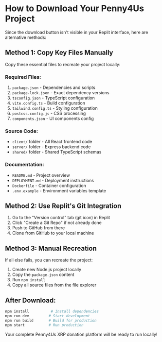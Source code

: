 # How to Download Your Penny4Us Project

Since the download button isn't visible in your Replit interface, here are alternative methods:

## Method 1: Copy Key Files Manually

Copy these essential files to recreate your project locally:

### Required Files:
1. `package.json` - Dependencies and scripts
2. `package-lock.json` - Exact dependency versions
3. `tsconfig.json` - TypeScript configuration
4. `vite.config.ts` - Build configuration
5. `tailwind.config.ts` - Styling configuration
6. `postcss.config.js` - CSS processing
7. `components.json` - UI components config

### Source Code:
- `client/` folder - All React frontend code
- `server/` folder - Express backend code  
- `shared/` folder - Shared TypeScript schemas

### Documentation:
- `README.md` - Project overview
- `DEPLOYMENT.md` - Deployment instructions
- `Dockerfile` - Container configuration
- `.env.example` - Environment variables template

## Method 2: Use Replit's Git Integration

1. Go to the "Version control" tab (git icon) in Replit
2. Click "Create a Git Repo" if not already done
3. Push to GitHub from there
4. Clone from GitHub to your local machine

## Method 3: Manual Recreation

If all else fails, you can recreate the project:

1. Create new Node.js project locally
2. Copy the `package.json` content
3. Run `npm install`
4. Copy all source files from the file explorer

## After Download:

```bash
npm install          # Install dependencies
npm run dev         # Start development
npm run build       # Build for production
npm start           # Run production
```

Your complete Penny4Us XRP donation platform will be ready to run locally!
